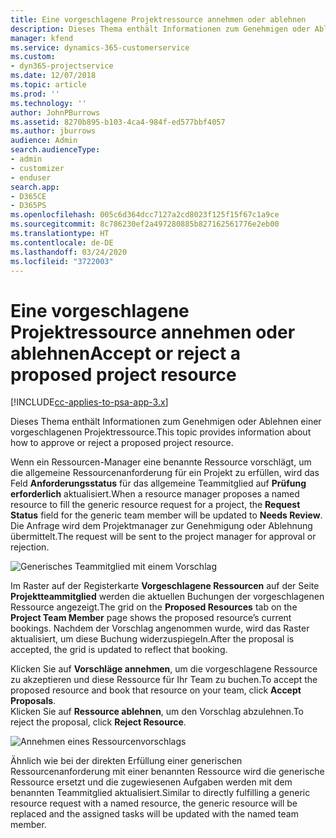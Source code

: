 ```yaml
---
title: Eine vorgeschlagene Projektressource annehmen oder ablehnen
description: Dieses Thema enthält Informationen zum Genehmigen oder Ablehnen einer vorgeschlagenen Projektressource.
manager: kfend
ms.service: dynamics-365-customerservice
ms.custom:
- dyn365-projectservice
ms.date: 12/07/2018
ms.topic: article
ms.prod: ''
ms.technology: ''
author: JohnPBurrows
ms.assetid: 8270b895-b103-4ca4-984f-ed577bbf4057
ms.author: jburrows
audience: Admin
search.audienceType:
- admin
- customizer
- enduser
search.app:
- D365CE
- D365PS
ms.openlocfilehash: 005c6d364dcc7127a2cd8023f125f15f67c1a9ce
ms.sourcegitcommit: 8c786230ef2a497280885b827162561776e2eb00
ms.translationtype: HT
ms.contentlocale: de-DE
ms.lasthandoff: 03/24/2020
ms.locfileid: "3722003"
---
```

# <a name="accept-or-reject-a-proposed-project-resource"></a><span data-ttu-id="78ac8-103">Eine vorgeschlagene Projektressource annehmen oder ablehnen</span><span class="sxs-lookup"><span data-stu-id="78ac8-103">Accept or reject a proposed project resource</span></span>

[!INCLUDE[cc-applies-to-psa-app-3.x](../includes/cc-applies-to-psa-app-3x.md)]

<span data-ttu-id="78ac8-104">Dieses Thema enthält Informationen zum Genehmigen oder Ablehnen einer vorgeschlagenen Projektressource.</span><span class="sxs-lookup"><span data-stu-id="78ac8-104">This topic provides information about how to approve or reject a proposed project resource.</span></span>

<span data-ttu-id="78ac8-105">Wenn ein Ressourcen-Manager eine benannte Ressource vorschlägt, um die allgemeine Ressourcenanforderung für ein Projekt zu erfüllen, wird das Feld **Anforderungsstatus** für das allgemeine Teammitglied auf **Prüfung erforderlich** aktualisiert.</span><span class="sxs-lookup"><span data-stu-id="78ac8-105">When a resource manager proposes a named resource to fill the generic resource request for a project, the **Request Status** field for the generic team member will be updated to **Needs Review**.</span></span> <span data-ttu-id="78ac8-106">Die Anfrage wird dem Projektmanager zur Genehmigung oder Ablehnung übermittelt.</span><span class="sxs-lookup"><span data-stu-id="78ac8-106">The request will be sent to the project manager for approval or rejection.</span></span>

![Generisches Teammitglied mit einem Vorschlag](media/RM-how-to-19.png)

<span data-ttu-id="78ac8-108">Im Raster auf der Registerkarte **Vorgeschlagene Ressourcen** auf der Seite **Projektteammitglied** werden die aktuellen Buchungen der vorgeschlagenen Ressource angezeigt.</span><span class="sxs-lookup"><span data-stu-id="78ac8-108">The grid on the **Proposed Resources** tab on the **Project Team Member** page shows the proposed resource’s current bookings.</span></span> <span data-ttu-id="78ac8-109">Nachdem der Vorschlag angenommen wurde, wird das Raster aktualisiert, um diese Buchung widerzuspiegeln.</span><span class="sxs-lookup"><span data-stu-id="78ac8-109">After the proposal is accepted, the grid is updated to reflect that booking.</span></span> 

<span data-ttu-id="78ac8-110">Klicken Sie auf **Vorschläge annehmen**, um die vorgeschlagene Ressource zu akzeptieren und diese Ressource für Ihr Team zu buchen.</span><span class="sxs-lookup"><span data-stu-id="78ac8-110">To accept the proposed resource and book that resource on your team, click **Accept Proposals**.</span></span>  
<span data-ttu-id="78ac8-111">Klicken Sie auf **Ressource ablehnen**, um den Vorschlag abzulehnen.</span><span class="sxs-lookup"><span data-stu-id="78ac8-111">To reject the proposal, click **Reject Resource**.</span></span>

![Annehmen eines Ressourcenvorschlags](media/RM-how-to-20.png) 

<span data-ttu-id="78ac8-113">Ähnlich wie bei der direkten Erfüllung einer generischen Ressourcenanforderung mit einer benannten Ressource wird die generische Ressource ersetzt und die zugewiesenen Aufgaben werden mit dem benannten Teammitglied aktualisiert.</span><span class="sxs-lookup"><span data-stu-id="78ac8-113">Similar to directly fulfilling a generic resource request with a named resource, the generic resource will be replaced and the assigned tasks will be updated with the named team member.</span></span>
